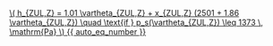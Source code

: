 <a href="/eco2_guide_center/1.%20ECO2%20Logic%20Guide/Hee1_Equation_List.html" class="equation-link" target="_blank" rel="noopener noreferrer">
  \( h_{ZUL,Z} = 1.01 \vartheta_{ZUL,Z} + x_{ZUL,Z} (2501 + 1.86 \vartheta_{ZUL,Z}) \quad \text{if } p_s(\vartheta_{ZUL,Z}) \leq 1373 \, \mathrm{Pa} \) {{ auto_eq_number }}
</a>
